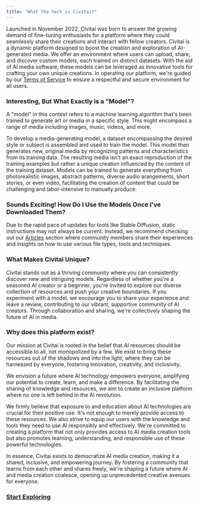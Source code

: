 ```yaml
---
title: "What the heck is Civitai?"
---
```


Launched in November 2022, Civitai was born to answer the growing demand of fine-tuning enthusiasts for a platform where they could seamlessly share their creations and interact with fellow creators. Civitai is a dynamic platform designed to boost the creation and exploration of AI-generated media. We offer an environment where users can upload, share, and discover custom models, each trained on distinct datasets. With the aid of AI media software, these models can be leveraged as innovative tools for crafting your own unique creations. In operating our platform, we're guided by our [Terms of Service](https://civitai.com/content/tos) to ensure a respectful and secure environment for all users.

### Interesting, But What Exactly is a "Model"?
A "model" in this context refers to a machine learning algorithm that's been trained to generate art or media in a specific style. This might encompass a range of media including images, music, videos, and more.

To develop a media-generating model, a dataset encompassing the desired style or subject is assembled and used to train the model. This model then generates new, original media by recognizing patterns and characteristics from its training data. The resulting media isn't an exact reproduction of the training examples but rather a unique creation influenced by the content of the training dataset. Models can be trained to generate everything from photorealistic images, abstract patterns, diverse audio arangements, short stories, or even video, facilitating the creation of content that could be challenging and labor-intensive to manually produce.

### Sounds Exciting! How Do I Use the Models Once I've Downloaded Them?
Due to the rapid pace of updates for tools like Stable Diffusion, static instructions may not always be current. Instead, we recommend checking out our [Articles](https://civitai.com/articles) section where community members share their experiences and insights on how to use various file types, tools and techniques.

### What Makes Civitai Unique?
Civitai stands out as a thriving community where you can consistently discover new and intriguing models. Regardless of whether you're a seasoned AI creator or a beginner, you're invited to explore our diverse collection of resources and push your creative boundaries. If you experiment with a model, we encourage you to share your experience and leave a review, contributing to our vibrant, supportive community of AI creators. Through collaboration and sharing, we're collectively shaping the future of AI in media.

### Why does this platform exist?
Our mission at Civitai is rooted in the belief that AI resources should be accessible to all, not monopolized by a few. We exist to bring these resources out of the shadows and into the light, where they can be harnessed by everyone, fostering innovation, creativity, and inclusivity.

We envision a future where AI technology empowers everyone, amplifying our potential to create, learn, and make a difference. By facilitating the sharing of knowledge and resources, we aim to create an inclusive platform where no one is left behind in the AI revolution.

We firmly believe that exposure to and education about AI technologies are crucial for their positive use. It's not enough to merely provide access to these resources. We also strive to equip our users with the knowledge and tools they need to use AI responsibly and effectively. We're committed to creating a platform that not only provides access to AI media creation tools but also promotes learning, understanding, and responsible use of these powerful technologies.

In essence, Civitai exists to democratize AI media creation, making it a shared, inclusive, and empowering journey. By fostering a community that learns from each other and shares freely, we're shaping a future where AI and media creation coalesce, opening up unprecedented creative avenues for everyone.

### [Start Exploring](/)
